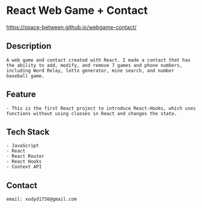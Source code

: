 # React Web Game + Contact

https://space-between.github.io/webgame-contact/



## Description

    A web game and contact created with React. I made a contact that has the ability to add, modify, and remove 7 games and phone numbers, including Word Relay, lotto generator, mine search, and number baseball game.


## Feature

    - This is the first React project to introduce React-Hooks, which uses functions without using classes in React and changes the state.


## Tech Stack

    - JavaScript 
    - React 
    - React Router 
    - React Hooks
    - Context API


## Contact

    email: xodyd1756@gmail.com



